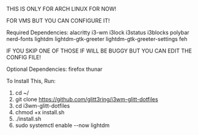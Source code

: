 THIS IS ONLY FOR ARCH LINUX FOR NOW! 

FOR VMS BUT YOU CAN CONFIGURE IT!

Required Dependencies: 
alacritty i3-wm i3lock i3status i3blocks polybar nerd-fonts lightdm lightdm-gtk-greeter lightdm-gtk-greeter-settings feh

IF YOU SKIP ONE OF THOSE IF WILL BE BUGGY BUT YOU CAN EDIT THE CONFIG FILE!

Optional Dependencies:
firefox thunar

To Install This, Run:
1. cd ~/ 
2. git clone https://github.com/glitt3ring/i3wm-glitt-dotfiles 
3. cd i3wm-glitt-dotfiles 
4. chmod +x install.sh 
5. ./install.sh 
6. sudo systemctl enable --now lightdm
